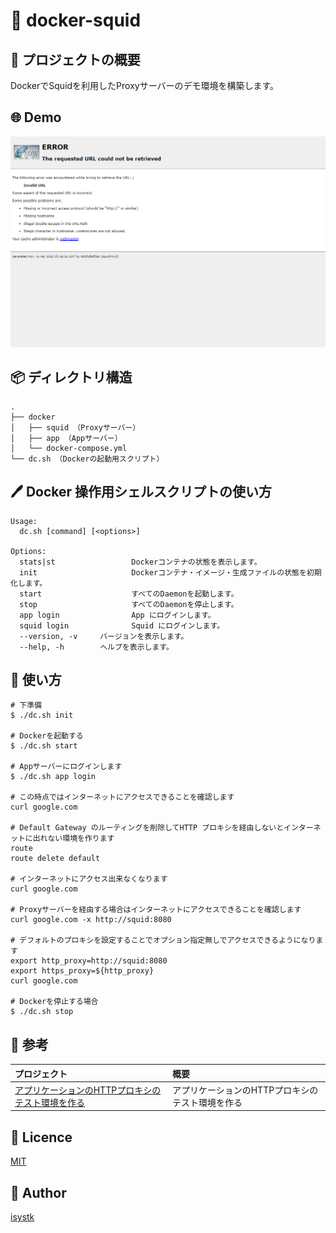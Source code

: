 🌙 docker-squid
====

## 📗 プロジェクトの概要

DockerでSquidを利用したProxyサーバーのデモ環境を構築します。

## 🌐 Demo

![Squid](./app.png "Squid")


## 📦 ディレクトリ構造

```
.
├── docker
│   ├── squid （Proxyサーバー）
│   ├── app （Appサーバー）
│   └── docker-compose.yml
└── dc.sh （Dockerの起動用スクリプト）
```

## 🖊️ Docker 操作用シェルスクリプトの使い方

```
Usage:
  dc.sh [command] [<options>]

Options:
  stats|st                 Dockerコンテナの状態を表示します。
  init                     Dockerコンテナ・イメージ・生成ファイルの状態を初期化します。
  start                    すべてのDaemonを起動します。
  stop                     すべてのDaemonを停止します。
  app login                App にログインします。
  squid login              Squid にログインします。
  --version, -v     バージョンを表示します。
  --help, -h        ヘルプを表示します。
```


## 💬 使い方

```
# 下準備
$ ./dc.sh init

# Dockerを起動する
$ ./dc.sh start

# Appサーバーにログインします
$ ./dc.sh app login

# この時点ではインターネットにアクセスできることを確認します
curl google.com 

# Default Gateway のルーティングを削除してHTTP プロキシを経由しないとインターネットに出れない環境を作ります
route
route delete default

# インターネットにアクセス出来なくなります
curl google.com 

# Proxyサーバーを経由する場合はインターネットにアクセスできることを確認します
curl google.com -x http://squid:8080

# デフォルトのプロキシを設定することでオプション指定無しでアクセスできるようになります
export http_proxy=http://squid:8080
export https_proxy=${http_proxy}
curl google.com 

# Dockerを停止する場合
$ ./dc.sh stop
```

## 🎨 参考

| プロジェクト| 概要|
| :---------------------------------------| :-------------------------------|
| [アプリケーションのHTTPプロキシのテスト環境を作る](https://qiita.com/megmogmog1965/items/9101a6c91bdce6d43aa4)| アプリケーションのHTTPプロキシのテスト環境を作る |


## 🎫 Licence

[MIT](https://github.com/isystk/docker-squid/LICENCE)

## 👀 Author

[isystk](https://github.com/isystk)
